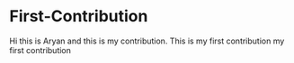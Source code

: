 # First-Contribution
Hi this is Aryan and this is my contribution.
This is my first contribution
my first contribution

